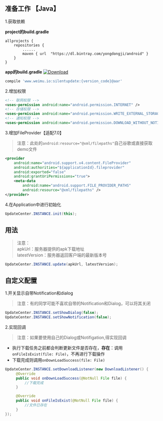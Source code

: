 ## 准备工作 【Java】
1.获取依赖

**project的build.gradle**

```
allprojects {
    repositories {
        ......        
        maven { url  "https://dl.bintray.com/yongdongji/android" }
    }
}
```
**app的build.gradle**
[ ![Download](https://api.bintray.com/packages/yongdongji/android/silentupdate/images/download.svg) ](https://bintray.com/yongdongji/android/silentupdate/_latestVersion)

```gradle
compile 'www.weimu.io:silentupdate:{version_code}@aar'
```

2.增加权限

```xml
<!-- 联网权限 -->
<uses-permission android:name="android.permission.INTERNET" />
<!-- 存储权限 -->
<uses-permission android:name="android.permission.WRITE_EXTERNAL_STORAGE" />
<!-- 通知权限 -->
<uses-permission android:name="android.permission.DOWNLOAD_WITHOUT_NOTIFICATION" />

```       
3.增加FileProvider【适配7.0】

> 注意：此处的```android:resource="@xml/filepaths"```自己谷歌或直接获取demo文件

```xml
<provider
    android:name="android.support.v4.content.FileProvider"
    android:authorities="${applicationId}.fileprovider"
    android:exported="false"
    android:grantUriPermissions="true">
    <meta-data
        android:name="android.support.FILE_PROVIDER_PATHS"
        android:resource="@xml/filepaths" />
</provider>
```


4.在Application中进行初始化

```java
UpdateCenter.INSTANCE.init(this);
```


## 用法
> 注意：<br>
apkUrl：服务器提供的apk下载地址<br>
latestVersion：服务器返回客户端的最新版本号

```java
UpdateCenter.INSTANCE.update(apkUrl, latestVersion);
```

## 自定义配置
1.开关显示自带Notification和dialog<br>
> 注意：有的同学可能不喜欢自带的Notification和Dialog，可以将其关闭

```java
UpdateCenter.INSTANCE.setShowDialog(false);
UpdateCenter.INSTANCE.setShowNotification(false);
```

2.实现回调<br>
> 注意：如果要使用自己的Dialog或Notifigation,得实现回调

* 执行下载任务之前都会判断更新文件是否存在，**存在**：调用`onFileIsExist(file: File)`，不再进行下载操作
* 下载完成则调用`onDownLoadSuccess(file: File)`

```java
UpdateCenter.INSTANCE.setDownloadListener(new DownloadListener() {
     @Override
     public void onDownLoadSuccess(@NotNull File file) {
         //下载完成
     }

     @Override
     public void onFileIsExist(@NotNull File file) {
         //文件已存在
     }
});
```

